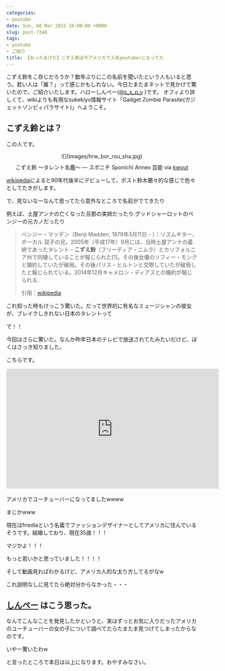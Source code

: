 ```yaml
---
categories:
- youtube
date: Sun, 08 Mar 2015 16:00:00 +0000
slug: post-7348
tags:
- youtube
- ご紹介
title: 【おったまげた】こずえ鈴は今アメリカで人気youtuberになってた
---
```


こずえ鈴をこ存じだろうか？数年ぶりにこの名前を聞いたという人もいると思う。若い人は「誰？」って感じかもしれない。今日たまたまネットで見かけて驚いたので、ご紹介いたします。<!--more-->ハローしんぺー(<a href="https://twitter.com/s_s_p_y" target="_blank">@s_s_p_y</a> )です。
オフィより詳しくて、wikiよりも有用なsukekiyo情報サイト「Gadget Zombie Parasite(ガジェットゾンビィパラサイト)」へようこそ。

<h2>こずえ鈴とは？</h2>

この人です。
<div class="kwout" style="text-align: center;">![](images/hrw_bor_rou_sha.jpg)<p style="margin-top: 10px; text-align: center;">こずえ鈴 ～タレント名鑑～ ― スポニチ Sponichi Annex 芸能 via <a href="http://kwout.com/quote/hi2xehrw">kwout</a></p></div>

<a href="http://ja.wikipedia.org/wiki/%E3%83%95%E3%83%AA%E3%83%BC%E3%83%87%E3%82%A3%E3%82%A2">wikipedia</a>によると90年代後半にデビューして、ポスト鈴木蘭々的な感じで色々としてたきがします。

で、見ないなーなんて思ってたら意外なところで名前がでてきたり

例えば、土屋アンナの亡くなった旦那の実姉だったり
グッドシャーロットのベンジーの元カノだったり

<blockquote>
ベンジー・マッデン（Benji Madden, 1979年3月11日 - ）：リズムギター、ボーカル
双子の兄。2005年（平成17年）9月には、当時土屋アンナの義姉であったタレント・<strong>こずえ鈴</strong>（フリーディア・ニムラ）とカリフォルニア州で同棲していることが報じられた[1]。その後女優のソフィー・モンクと婚約していたが破局。その後パリス・ヒルトンと交際していたが破局したと報じられている。2014年12月キャメロン・ディアスとの婚約が報じられる．

引用：<a href="http://ja.wikipedia.org/wiki/%E3%82%B0%E3%83%83%E3%83%89%E3%83%BB%E3%82%B7%E3%83%A3%E3%83%BC%E3%83%AD%E3%83%83%E3%83%88">wikipedia</a>
</blockquote>


これ知った時もけっこう驚いた。だって世界的に有名なミュージシャンの彼女が、ブレイクしきれない日本のタレントって

で！！


今回はさらに驚いた。なんか昨年日本のテレビで放送されてたみたいだけど、ぼくはさっき知りました。

こちらです。


<iframe width="560" height="315" src="https://www.youtube.com/embed/ULypQdOOO-8" frameborder="0" allowfullscreen></iframe>


アメリカでユーチューバーになってましたwwww


まじかwww


現在はfriediaという名義でファッションデザイナーとしてアメリカに住んでいるそうです。結婚しており、現在35歳！！！

マジかよ！！！

もっと若いかと思っていました！！！！


そして動画見ればわかるけど、アメリカ人的な太り方してるがなw


これ説明なしに見てたら絶対分からなかった・・・


<h2><a href="https://twitter.com/s_s_p_y" target="_blank">しんぺー</a> はこう思った。</h2>

なんでこんなことを発見したかというと、実はずっとお気に入りだったアメリカのユーチューバーの女の子について調べてたらたまたま見つけてしまったからなのです。

いやー驚いたわw


と言ったところで本日は以上になります。おやすみなさい。